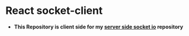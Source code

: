 # React socket-client

- **This Repository is client side for my [server side socket io](https://github.com/QUERY-GANI/express-websocket.git) repository**
